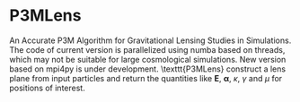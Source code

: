 # P3MLens
An Accurate P3M Algorithm for Gravitational Lensing Studies in Simulations.
The code of current version is parallelized using numba based on threads, which may not be suitable for large cosmological simulations. New version based on mpi4py is under development.
\texttt{P3MLens} construct a lens plane from input particles and return the quantities like $\bm{E}$, $\bm{\alpha}$, $\kappa$, $\gamma$ and $\mu$ for positions of interest.
